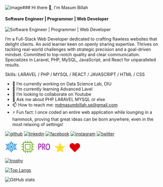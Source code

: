 ![image](https://github.com/user-attachments/assets/803f2997-933b-48bc-95c0-3e1871e1e428)### Hi there 👋, I'm Masum Billah
#### Software Engineer | Programmer | Web Developer
![Software Engineer | Programmer | Web Developer](https://media.licdn.com/dms/image/D5616AQHvVP-HZWRIPg/profile-displaybackgroundimage-shrink_350_1400/0/1706613508190?e=1727308800&v=beta&t=69o11Oz8z8GA6fC-KgHKjvaV7iSD6UnlMIufr_jDGDU)

I’m a Full-Stack Web Developer dedicated to crafting flawless websites that delight clients. An avid learner keen on openly sharing expertise. Thrives on tackling real-world challenges with strategic precision and a goal-driven mindset. Committed to top-notch quality and clear communication. Specializes in Laravel, PHP, MySQL, JavaScript, and React for unparalleled results.

Skills: LARAVEL / PHP  / MYSQL / REACT / JAVASCRIPT / HTML / CSS

- 🔭 I’m currently working on Data Science Lab, DIU 
- 🌱 I’m currently learning Advanced Lavel  
- 👯 I’m looking to collaborate on Youtube 
- 💬 Ask me about PHP LARAVEL MYSQL or else 
- 📫 How to reach me: mdmasumbillah.se@gmail.com 
- ⚡ Fun fact: I once coded an entire web application while lounging in a hammock, proving that great ideas can be born anywhere, even in the most relaxing of settings! 


[<img src='https://cdn.jsdelivr.net/npm/simple-icons@3.0.1/icons/github.svg' alt='github' height='40'>](https://github.com/DiuMasum)  [<img src='https://cdn.jsdelivr.net/npm/simple-icons@3.0.1/icons/linkedin.svg' alt='linkedin' height='40'>](https://www.linkedin.com/in/mdmasumbillah33/)  [<img src='https://cdn.jsdelivr.net/npm/simple-icons@3.0.1/icons/facebook.svg' alt='facebook' height='40'>](https://www.facebook.com/mohammad.masumsahriar)  [<img src='https://cdn.jsdelivr.net/npm/simple-icons@3.0.1/icons/instagram.svg' alt='instagram' height='40'>](https://www.instagram.com/masum.sahriar/)  [<img src='https://cdn.jsdelivr.net/npm/simple-icons@3.0.1/icons/twitter.svg' alt='twitter' height='40'>](https://twitter.com/masum_sahriar_)  

<a href='https://archiveprogram.github.com/'><img src='https://raw.githubusercontent.com/acervenky/animated-github-badges/master/assets/acbadge.gif' width='40' height='40'></a> <a href='https://docs.github.com/en/developers'><img src='https://raw.githubusercontent.com/acervenky/animated-github-badges/master/assets/devbadge.gif' width='40' height='40'></a> <a href='https://github.com/pricing'><img src='https://raw.githubusercontent.com/acervenky/animated-github-badges/master/assets/pro.gif' width='40' height='40'></a> <a href='https://stars.github.com/'><img src='https://raw.githubusercontent.com/acervenky/animated-github-badges/master/assets/starbadge.gif' width='35' height='35'></a> <a href='https://docs.github.com/en/github/supporting-the-open-source-community-with-github-sponsors'><img src='https://raw.githubusercontent.com/acervenky/animated-github-badges/master/assets/sponsorbadge.gif' width='35' height='35'></a> 

[![trophy](https://github-profile-trophy.vercel.app/?username=DiuMasum)](https://github.com/ryo-ma/github-profile-trophy)

[![Top Langs](https://github-readme-stats.vercel.app/api/top-langs/?username=DiuMasum)](https://github.com/anuraghazra/github-readme-stats)

![GitHub stats](https://github-readme-stats.vercel.app/api?username=DiuMasum&show_icons=true)  

